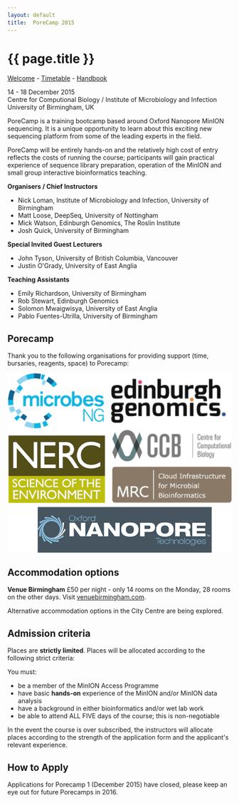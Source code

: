```yaml
---
layout: default
title:  PoreCamp 2015
---
```


# {{ page.title }}

[Welcome](index.md) - [Timetable](timetable.md) - [Handbook](handbook.md)

14 - 18 December 2015  
Centre for Computional Biology / Institute of Microbiology and Infection  
University of Birmingham, UK

PoreCamp is a training bootcamp based around Oxford Nanopore
MinION sequencing. It is a unique opportunity to learn about
this exciting new sequencing platform from some of the leading
experts in the field. 

PoreCamp will be entirely hands-on and the relatively high
cost of entry reflects the costs of running the course;
participants will gain practical experience of sequence library
preparation, operation of the MinION and small group
interactive bioinformatics teaching.

**Organisers / Chief Instructors**

  - Nick Loman, Institute of Microbiology and Infection, University of Birmingham
  - Matt Loose, DeepSeq, University of Nottingham
  - Mick Watson, Edinburgh Genomics, The Roslin Institute
  - Josh Quick, University of Birmingham

**Special Invited Guest Lecturers**

  - John Tyson, University of British Columbia, Vancouver
  - Justin O'Grady, University of East Anglia

**Teaching Assistants**

  - Emily Richardson, University of Birmingham
  - Rob Stewart, Edinburgh Genomics
  - Solomon Mwaigwisya, University of East Anglia
  - Pablo Fuentes-Utrilla, University of Birmingham

## Porecamp

Thank you to the following organisations for providing support (time, bursaries, reagents, space) to Porecamp:

![Sponsors](../logos/sponsors.png)

## Accommodation options

**Venue Birmingham**
£50 per night - only 14 rooms on the Monday, 28 rooms on the other days. Visit
<a href="http://www.venuebirmingham.com">venuebirmingham.com</a>.

Alternative accommodation options in the City Centre are being explored.

## Admission criteria

Places are **strictly limited**. Places will be allocated according
to the following strict criteria:

You must:

  - be a member of the MinION Access Programme
  - have basic **hands-on** experience of the MinION and/or MinION data analysis
  - have a background in either bioinformatics and/or wet lab work
  - be able to attend ALL FIVE days of the course; this is non-negotiable

In the event the course is over subscribed, the instructors will
allocate places according to the strength of the application form
and the applicant's relevant experience.

## How to Apply

Applications for Porecamp 1 (December 2015) have closed, please keep an eye out for future Porecamps in 2016.

